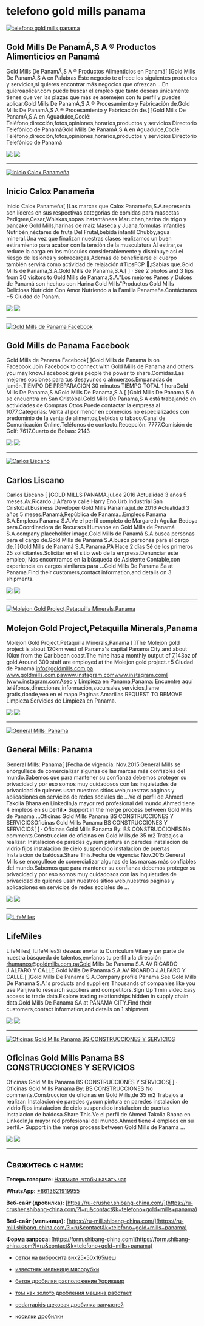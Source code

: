 # telefono gold mills panama

<a href="https://swt.shibang-china.com/?l=ru&img&k=telefono+gold+mills+panama" target="_blank">![telefono gold mills panama](http://static.shibang-china.com/all-800x300/586.jpg)</a>

## Gold Mills De Panam&#193;,S A &#174; Productos Alimenticios en Panam&#225;
Gold Mills De Panam&#193;,S A &#174; Productos Alimenticios en Panam&#225;[ ]Gold Mills De Panam&#193;,S A en Palabras Este negocio te ofrece los siguientes productos y servicios,si quieres encontrar m&#225;s negocios que ofrezcan …En quieroaplicar.com puede buscar el empleo que tanto deseas &#250;nicamente tienes que ver las plazas que m&#225;s se asemejen con tu perfil y puedes aplicar.Gold Mills De Panam&#193;,S A &#174; Procesamiento y Fabricaci&#243;n de.Gold Mills De Panam&#193;,S A &#174; Procesamiento y Fabricaci&#243;n de.[ ]Gold Mills De Panam&#193;,S A en Aguadulce,Cocl&#233;: Tel&#233;fono,direcci&#243;n,fotos,opiniones,horarios,productos y servicios Directorio Telef&#243;nico de Panam&#225;Gold Mills De Panam&#193;,S A en Aguadulce,Cocl&#233;: Tel&#233;fono,direcci&#243;n,fotos,opiniones,horarios,productos y servicios Directorio Telef&#243;nico de Panam&#225;


<a href="https://whatsapp.shibangsoft.com/WhatsApp.php" target="_blank" title="WhatsApp">![](http://static.shibang-china.com/icon/whatsapp.png)</a> <a href="https://swt.shibang-china.com/?l=ru&icon&k=telefono+gold+mills+panama" target="_blank">![](http://static.shibang-china.com/icon/chat-ru.png)</a>

---

<a href="https://swt.shibang-china.com/?l=ru&img&k=telefono+gold+mills+panama" target="_blank">![Inicio Calox Paname&#241;a](http://static.shibang-china.com/all-800x300/1356.jpg)</a>

## Inicio Calox Paname&#241;a
Inicio Calox Paname&#241;a[ ]Las marcas que Calox Paname&#241;a,S.A.representa son l&#237;deres en sus respectivas categor&#237;as de comidas para mascotas Pedigree,Cesar,Whiskas,sopas instant&#225;neas Maruchan,harina de trigo y pancake Gold Mills,harinas de ma&#237;z Maseca y Juana,f&#243;rmulas infantiles Nutrib&#233;n,n&#233;ctares de fruta Del Frutal,bebida infantil Chubby,agua mineral.Una vez que finalizan nuestras clases realizamos un buen estiramiento para acabar con la tensi&#243;n de la musculatura Al estirar,se reduce la carga en los m&#250;sculos considerablemente y disminuye as&#237; el riesgo de lesiones y sobrecargas,Adem&#225;s de beneficiarse el cuerpo tambi&#233;n servir&#225; como actividad de relajaci&#243;n #TipsFCP 🔎&#191;Sab&#237;as que.Gold Mills de Panama,S.A.Gold Mills de Panama,S.A.[ ]&nbsp;&#0183;&#32;See 2 photos and 3 tips from 30 visitors to Gold Mills de Panama,S.A.&quot;Los mejores Panes y Dulces de Panam&#225; son hechos con Harina Gold Mills&quot;Productos Gold Mills Deliciosa Nutrici&#243;n Con Amor Nutriendo a la Familia Paname&#241;a.Cont&#225;ctanos +5 Ciudad de Panam.


<a href="https://whatsapp.shibangsoft.com/WhatsApp.php" target="_blank" title="WhatsApp">![](http://static.shibang-china.com/icon/whatsapp.png)</a> <a href="https://swt.shibang-china.com/?l=ru&icon&k=telefono+gold+mills+panama" target="_blank">![](http://static.shibang-china.com/icon/chat-ru.png)</a>

---

<a href="https://swt.shibang-china.com/?l=ru&img&k=telefono+gold+mills+panama" target="_blank">![Gold Mills de Panama Facebook](http://static.shibang-china.com/all-800x300/92.jpg)</a>

## Gold Mills de Panama Facebook
Gold Mills de Panama Facebook[ ]Gold Mills de Panama is on Facebook.Join Facebook to connect with Gold Mills de Panama and others you may know.Facebook gives people the power to share.Comidas.Las mejores opciones para tus desayunos o almuerzos.Empanadas de jam&#243;n.TIEMPO DE PREPARACI&#211;N 30 minutos TIEMPO TOTAL 1 horaGold Mills De Panama,S AGold Mills De Panama,S A [ ]Gold Mills De Panama,S A se encuentra en San Crist&#243;bal.Gold Mills De Panama,S A est&#225; trabajando en actividades de Compras Otros.Puede contactar la empresa al 1077.Categor&#237;as: Venta al por menor en comercios no especializados con predominio de la venta de alimentos,bebidas o tabaco.Canal de Comunicaci&#243;n Online.Tel&#233;fonos de contacto.Recepci&#243;n: 7777.Comisi&#243;n de Golf: 7617.Cuarto de Bolsas: 2143


<a href="https://whatsapp.shibangsoft.com/WhatsApp.php" target="_blank" title="WhatsApp">![](http://static.shibang-china.com/icon/whatsapp.png)</a> <a href="https://swt.shibang-china.com/?l=ru&icon&k=telefono+gold+mills+panama" target="_blank">![](http://static.shibang-china.com/icon/chat-ru.png)</a>

---

<a href="https://swt.shibang-china.com/?l=ru&img&k=telefono+gold+mills+panama" target="_blank">![Carlos Liscano](http://static.shibang-china.com/all-800x300/1516.jpg)</a>

## Carlos Liscano
Carlos Liscano [ ]GOLD MILLS PANAMA.jul.de 2016 Actualidad 3 a&#241;os 5 meses.Av.Ricardo J.Alfaro y calle Harry Eno,Urb.Industrial San Cristobal.Business Developer Gold Mills Panama.jul.de 2016 Actualidad 3 a&#241;os 5 meses.Panam&#225;,Rep&#250;blica de Panama…Empleos Panama S.A.Empleos Panama S.A.Ve el perfil completo de Margareth Aguilar Bedoya para.Coordinadora de Recursos Humanos en Gold Mills de Panam&#225; S.A.company placeholder image.Gold Mills de Panam&#225; S.A.busca personas para el cargo de.Gold Mills de Panam&#225; S.A.busca personas para el cargo de.[ ]Gold Mills de Panam&#225; S.A.Panam&#225;,PA Hace 2 d&#237;as S&#233; de los primeros 25 solicitantes.Solicitar en el sitio web de la empresa.Denunciar este empleo; Nos encontramos en la b&#250;squeda de Asistente Contable,con experiencia en cargos similares para …Gold Mills De Panama Sa at Panama.Find their customers,contact information,and details on 3 shipments.


<a href="https://whatsapp.shibangsoft.com/WhatsApp.php" target="_blank" title="WhatsApp">![](http://static.shibang-china.com/icon/whatsapp.png)</a> <a href="https://swt.shibang-china.com/?l=ru&icon&k=telefono+gold+mills+panama" target="_blank">![](http://static.shibang-china.com/icon/chat-ru.png)</a>

---

<a href="https://swt.shibang-china.com/?l=ru&img&k=telefono+gold+mills+panama" target="_blank">![Molejon Gold Project,Petaquilla Minerals,Panama](http://static.shibang-china.com/all-800x300/1356.jpg)</a>

## Molejon Gold Project,Petaquilla Minerals,Panama
Molejon Gold Project,Petaquilla Minerals,Panama [ ]The Molejon gold project is about 120km west of Panama's capital Panama City and about 10km from the Caribbean coast.The mine has a monthly output of 7,143oz of gold.Around 300 staff are employed at the Molejon gold project.+5 Ciudad de Panam&#225; info@goldmills.com.pa www.goldmills.com.pawww.instagram.comwww.instagram.com[ ]www.instagram.comAseo y Limpieza en Panama,Panama: Encuentre aqu&#237; tel&#233;fonos,direcciones,informaci&#243;n,sucursales,servicios,llame gratis,donde,vea en el mapa Paginas Amarillas.REQUEST TO REMOVE Limpieza Servicios de Limpieza en Panama.


<a href="https://whatsapp.shibangsoft.com/WhatsApp.php" target="_blank" title="WhatsApp">![](http://static.shibang-china.com/icon/whatsapp.png)</a> <a href="https://swt.shibang-china.com/?l=ru&icon&k=telefono+gold+mills+panama" target="_blank">![](http://static.shibang-china.com/icon/chat-ru.png)</a>

---

<a href="https://swt.shibang-china.com/?l=ru&img&k=telefono+gold+mills+panama" target="_blank">![General Mills: Panama](http://static.shibang-china.com/all-800x300/60.jpg)</a>

## General Mills: Panama
General Mills: Panama[ ]Fecha de vigencia: Nov.2015.General Mills se enorgullece de comercializar algunas de las marcas m&#225;s confiables del mundo.Sabemos que para mantener su confianza debemos proteger su privacidad y por eso somos muy cuidadosos con las inquietudes de privacidad de quienes usan nuestros sitios web,nuestras p&#225;ginas y aplicaciones en servicios de redes sociales de …Ve el perfil de Ahmed Takolia Bhana en LinkedIn,la mayor red profesional del mundo.Ahmed tiene 4 empleos en su perfil.• Support in the merge process between Gold Mills de Panama …Oficinas Gold Mills Panama BS CONSTRUCCIONES Y SERVICIOSOficinas Gold Mills Panama BS CONSTRUCCIONES Y SERVICIOS[ ]&nbsp;&#0183;&#32;Oficinas Gold Mills Panama By: BS CONSTRUCCIONES No comments.Construccion de oficinas en Gold Mills,de 35 m2 Trabajos a realizar: Instalacion de paredes gysum pintura en paredes instalacion de vidrio fijos instalacion de cielo suspendido instalacion de puertas Instalacion de baldosa.Share This.Fecha de vigencia: Nov.2015.General Mills se enorgullece de comercializar algunas de las marcas m&#225;s confiables del mundo.Sabemos que para mantener su confianza debemos proteger su privacidad y por eso somos muy cuidadosos con las inquietudes de privacidad de quienes usan nuestros sitios web,nuestras p&#225;ginas y aplicaciones en servicios de redes sociales de …


<a href="https://whatsapp.shibangsoft.com/WhatsApp.php" target="_blank" title="WhatsApp">![](http://static.shibang-china.com/icon/whatsapp.png)</a> <a href="https://swt.shibang-china.com/?l=ru&icon&k=telefono+gold+mills+panama" target="_blank">![](http://static.shibang-china.com/icon/chat-ru.png)</a>

---

<a href="https://swt.shibang-china.com/?l=ru&img&k=telefono+gold+mills+panama" target="_blank">![LifeMiles](http://static.shibang-china.com/all-800x300/685.jpg)</a>

## LifeMiles
LifeMiles[ ]LifeMilesSi deseas enviar tu Curriculum Vitae y ser parte de nuestra b&#250;squeda de talentos,env&#237;anos tu perfil a la direcci&#243;n rhumanos@goldmills.com.paGold Mills De Panama S.A.AV RICARDO J.ALFARO Y CALLE.Gold Mills De Panama S.A.AV RICARDO J.ALFARO Y CALLE.[ ]Gold Mills De Panama S.A.Company profile Panama.See Gold Mills De Panama S.A.'s products and suppliers Thousands of companies like you use Panjiva to research suppliers and competitors.Sign Up 1 min video.Easy access to trade data.Explore trading relationships hidden in supply chain data.Gold Mills De Panama SA at PANAMA CITY.Find their customers,contact information,and details on 1 shipment.


<a href="https://whatsapp.shibangsoft.com/WhatsApp.php" target="_blank" title="WhatsApp">![](http://static.shibang-china.com/icon/whatsapp.png)</a> <a href="https://swt.shibang-china.com/?l=ru&icon&k=telefono+gold+mills+panama" target="_blank">![](http://static.shibang-china.com/icon/chat-ru.png)</a>

---

<a href="https://swt.shibang-china.com/?l=ru&img&k=telefono+gold+mills+panama" target="_blank">![Oficinas Gold Mills Panama BS CONSTRUCCIONES Y SERVICIOS](http://static.shibang-china.com/all-800x300/1386.jpg)</a>

## Oficinas Gold Mills Panama BS CONSTRUCCIONES Y SERVICIOS
Oficinas Gold Mills Panama BS CONSTRUCCIONES Y SERVICIOS[ ]&nbsp;&#0183;&#32;Oficinas Gold Mills Panama By: BS CONSTRUCCIONES No comments.Construccion de oficinas en Gold Mills,de 35 m2 Trabajos a realizar: Instalacion de paredes gysum pintura en paredes instalacion de vidrio fijos instalacion de cielo suspendido instalacion de puertas Instalacion de baldosa.Share This.Ve el perfil de Ahmed Takolia Bhana en LinkedIn,la mayor red profesional del mundo.Ahmed tiene 4 empleos en su perfil.• Support in the merge process between Gold Mills de Panama …

<a href="https://whatsapp.shibangsoft.com/WhatsApp.php" target="_blank" title="WhatsApp">![](http://static.shibang-china.com/icon/whatsapp.png)</a> <a href="https://swt.shibang-china.com/?l=ru&icon&k=telefono+gold+mills+panama" target="_blank">![](http://static.shibang-china.com/icon/chat-ru.png)</a>

---
## Свяжитесь с нами:

**Теперь говорите:** [Нажмите, чтобы начать чат](https://swt.shibang-china.com?l=ru&contact&k=telefono+gold+mills+panama)

**WhatsApp:**  [+8613621919955](https://whatsapp.shibangsoft.com/WhatsApp.php)

**Веб-сайт (дробилка):** [https://ru-crusher.shibang-china.com/](https://ru-crusher.shibang-china.com/?l=ru&contact&k=telefono+gold+mills+panama)

**Веб-сайт (мельница):** [https://ru-mill.shibang-china.com/](https://ru-mill.shibang-china.com/?l=ru&contact&k=telefono+gold+mills+panama)

**Форма запроса:** [https://form.shibang-china.com](https://form.shibang-china.com?l=ru&contact&k=telefono+gold+mills+panama)

* [сетки на вибросита внх25х50х165меш](../106/%D1%81%D0%B5%D1%82%D0%BA%D0%B8%20%D0%BD%D0%B0%20%D0%B2%D0%B8%D0%B1%D1%80%D0%BE%D1%81%D0%B8%D1%82%D0%B0%20%D0%B2%D0%BD%D1%8525%D1%8550%D1%85165%D0%BC%D0%B5%D1%88.md)

* [известняк мельнице мясорубки](../114/%D0%B8%D0%B7%D0%B2%D0%B5%D1%81%D1%82%D0%BD%D1%8F%D0%BA%20%D0%BC%D0%B5%D0%BB%D1%8C%D0%BD%D0%B8%D1%86%D0%B5%20%D0%BC%D1%8F%D1%81%D0%BE%D1%80%D1%83%D0%B1%D0%BA%D0%B8.md)

* [бетон дробилки расположение Уорикшир](../112/%D0%B1%D0%B5%D1%82%D0%BE%D0%BD%20%D0%B4%D1%80%D0%BE%D0%B1%D0%B8%D0%BB%D0%BA%D0%B8%20%D1%80%D0%B0%D1%81%D0%BF%D0%BE%D0%BB%D0%BE%D0%B6%D0%B5%D0%BD%D0%B8%D0%B5%20%D0%A3%D0%BE%D1%80%D0%B8%D0%BA%D1%88%D0%B8%D1%80.md)

* [том как золото дробления машина работает](../108/%D1%82%D0%BE%D0%BC%20%D0%BA%D0%B0%D0%BA%20%D0%B7%D0%BE%D0%BB%D0%BE%D1%82%D0%BE%20%D0%B4%D1%80%D0%BE%D0%B1%D0%BB%D0%B5%D0%BD%D0%B8%D1%8F%20%D0%BC%D0%B0%D1%88%D0%B8%D0%BD%D0%B0%20%D1%80%D0%B0%D0%B1%D0%BE%D1%82%D0%B0%D0%B5%D1%82.md)

* [cedarrapids щековая дробилка запчастей](../106/cedarrapids%20%D1%89%D0%B5%D0%BA%D0%BE%D0%B2%D0%B0%D1%8F%20%D0%B4%D1%80%D0%BE%D0%B1%D0%B8%D0%BB%D0%BA%D0%B0%20%D0%B7%D0%B0%D0%BF%D1%87%D0%B0%D1%81%D1%82%D0%B5%D0%B9.md)

* [косилки дробилки](../106/%D0%BA%D0%BE%D1%81%D0%B8%D0%BB%D0%BA%D0%B8%20%D0%B4%D1%80%D0%BE%D0%B1%D0%B8%D0%BB%D0%BA%D0%B8.md)